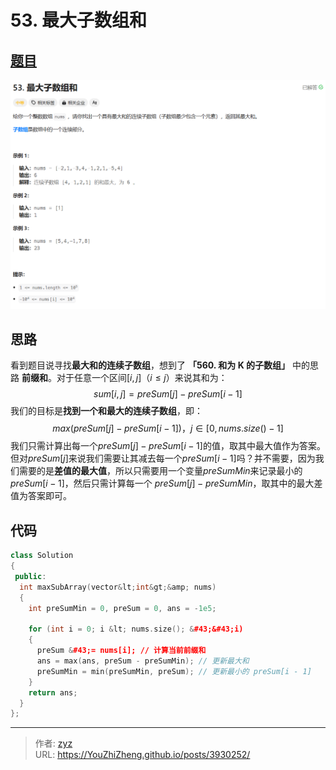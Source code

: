 # 53. 最大子数组和


## [题目](https://leetcode.cn/problems/maximum-subarray/?envType=study-plan-v2&amp;envId=top-100-liked)

![图1](/PostsImgs/LeetCode/53/question.png)

## 思路

看到题目说寻找**最大和的连续子数组**，想到了 **「560. 和为 K 的子数组」** 中的思路 **前缀和**。对于任意一个区间$[i, j]$（$i \le j$）来说其和为：
$$
sum[i, j] = preSum[j] - preSum[i - 1]
$$
我们的目标是**找到一个和最大的连续子数组**，即：
$$
max(preSum[j] - preSum[i - 1])，j \in [0, nums.size() - 1]
$$
我们只需计算出每一个$preSum[j] - preSum[i - 1]$的值，取其中最大值作为答案。但对$preSum[j]$来说我们需要让其减去每一个$preSum[i - 1]$吗？并不需要，因为我们需要的是**差值的最大值**，所以只需要用一个变量$preSumMin$来记录最小的$preSum[i - 1]$，然后只需计算每一个 $preSum[j] - preSumMin$，取其中的最大差值为答案即可。

## 代码

```cpp
class Solution
{
 public:
  int maxSubArray(vector&lt;int&gt;&amp; nums)
  {
    int preSumMin = 0, preSum = 0, ans = -1e5;

    for (int i = 0; i &lt; nums.size(); &#43;&#43;i)
    {
      preSum &#43;= nums[i]; // 计算当前前缀和
      ans = max(ans, preSum - preSumMin); // 更新最大和
      preSumMin = min(preSumMin, preSum); // 更新最小的 preSum[i - 1]
    }
    return ans;
  }
};
```


---

> 作者: [zyz](https://github.com/YouZhiZheng)  
> URL: https://YouZhiZheng.github.io/posts/3930252/  


